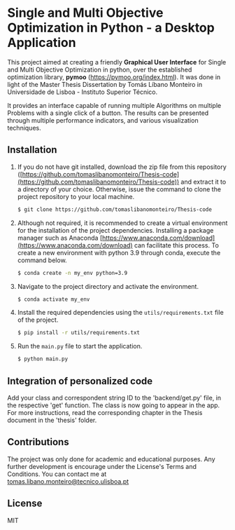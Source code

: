 # Single and Multi Objective Optimization in Python - a Desktop Application

This project aimed at creating a friendly **Graphical User Interface** for Single and Multi Objective Optimization in python, over the established optimization library, **pymoo** (https://pymoo.org/index.html). It was done in light of the Master Thesis Dissertation by Tomás Líbano Monteiro in Universidade de Lisboa - Instituto Superior Técnico.

It provides an interface capable of running multiple Algorithms on multiple Problems with a single click of a button. The results can be presented through multiple performance indicators, and various visualization techniques. 

## Installation

1. If you do not have git installed, download the zip file from this repository ([https://github.com/tomaslibanomonteiro/Thesis-code](https://github.com/tomaslibanomonteiro/Thesis-code)) and extract it to a directory of your choice. Otherwise, issue the command to clone the project repository to your local machine.

    ```bash
    $ git clone https://github.com/tomaslibanomonteiro/Thesis-code
    ```

2. Although not required, it is recommended to create a virtual environment for the installation of the project dependencies. Installing a package manager such as Anaconda [https://www.anaconda.com/download](https://www.anaconda.com/download) can facilitate this process. To create a new environment with python 3.9 through conda, execute the command below.

    ```bash
    $ conda create -n my_env python=3.9
    ```

3. Navigate to the project directory and activate the environment.

    ```bash
    $ conda activate my_env 
    ```

4. Install the required dependencies using the `utils/requirements.txt` file of the project. 

    ```bash
    $ pip install -r utils/requirements.txt 
    ```

5. Run the `main.py` file to start the application.

    ```bash
    $ python main.py 
    ```

## Integration of personalized code

Add your class and correspondent string ID to the 'backend/get.py' file, in the respective 'get' function. The class is now going to appear in the app. For more instructions, read the corresponding chapter in the Thesis document in the 'thesis' folder. 

## Contributions
The project was only done for academic and educational purposes. Any further development is encourage under the License's Terms and Conditions. You can contact me at tomas.libano.monteiro@tecnico.ulisboa.pt

## License

MIT